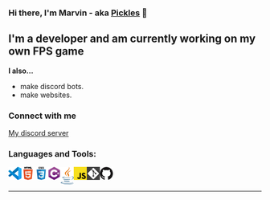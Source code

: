### Hi there, I'm Marvin - aka <a href="https://github.com/PicklesWithSalt" target="_blank">Pickles</a> 👋

## I'm a developer and am currently working on my own FPS game

**I also...**

- make discord bots.
- make websites.

### Connect with me

<a href="https://discord.gg/ma7NNUHqC7">My discord server</a>

### Languages and Tools:

<img align="left" alt="Visual Studio Code" width="26px" src="https://raw.githubusercontent.com/github/explore/80688e429a7d4ef2fca1e82350fe8e3517d3494d/topics/visual-studio-code/visual-studio-code.png" />
<img align="left" alt="HTML5" width="26px" src="https://raw.githubusercontent.com/github/explore/80688e429a7d4ef2fca1e82350fe8e3517d3494d/topics/html/html.png" />
<img align="left" alt="CSS3" width="26px" src="https://raw.githubusercontent.com/github/explore/80688e429a7d4ef2fca1e82350fe8e3517d3494d/topics/css/css.png" />
<img align="left" alt="C#" width="26px" src="https://raw.githubusercontent.com/PicklesWithSalt/PicklesWithSalt/2a97a12b13f7390813171c5f63f7d0be7ce07ac4/c%23.svg" />
<img align="left" alt="Java" width="26px" src="https://raw.githubusercontent.com/PicklesWithSalt/PicklesWithSalt/e3b7432b59393832ebe5235d1af07d2a14253cc2/Java-Logo.svg" />
<img align="left" alt="JavaScript" width="26px" src="https://raw.githubusercontent.com/PicklesWithSalt/PicklesWithSalt/main/JavaScript-Logo.png" />
<img align="left" alt="Git" width="26px" src="https://raw.githubusercontent.com/PicklesWithSalt/PicklesWithSalt/main/Git-Logo.png" />
<img align="left" alt="GitHub" width="26px" src="https://raw.githubusercontent.com/github/explore/78df643247d429f6cc873026c0622819ad797942/topics/github/github.png" />


<br />
<br />

---
